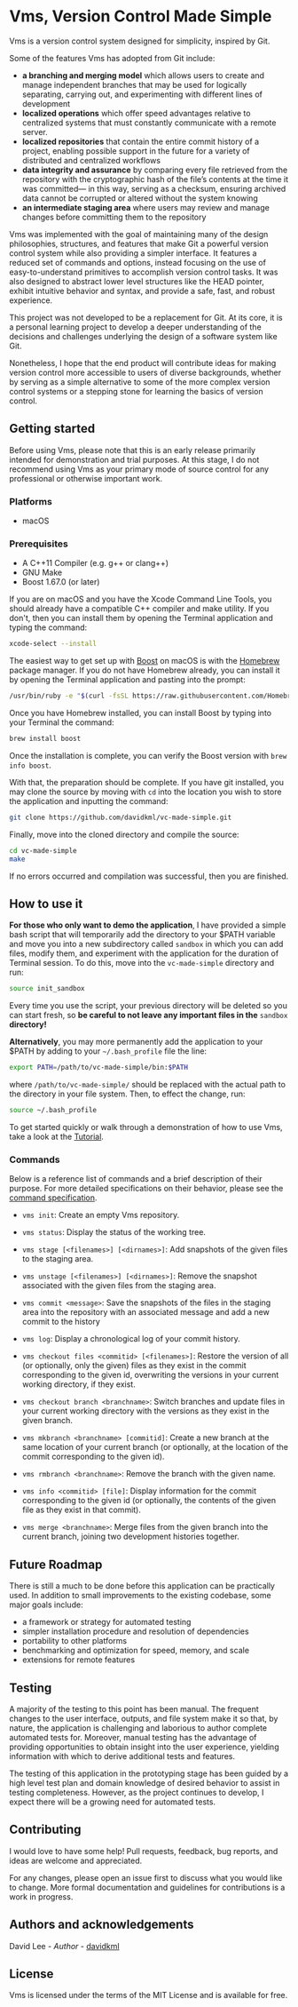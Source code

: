 # Vms, Version Control Made Simple

Vms is a version control system designed for simplicity, inspired by Git.

Some of the features Vms has adopted from Git include:

-   **a branching and merging model** which allows users to create and manage independent branches that may be used for logically separating, carrying out, and experimenting with different lines of development
-   **localized operations** which offer speed advantages relative to centralized systems that must constantly communicate with a remote server.
-   **localized repositories** that contain the entire commit history of a project, enabling possible support in the future for a variety of distributed and centralized workflows
-   **data integrity and assurance** by comparing every file retrieved from the repository with the cryptographic hash of the file’s contents at the time it was committed— in this way, serving as a checksum, ensuring archived data cannot be corrupted or altered without the system knowing
-   **an intermediate staging area** where users may review and manage changes before committing them to the repository

Vms was implemented with the goal of maintaining many of the design philosophies, structures, and features that make Git a powerful version control system while also providing a simpler interface. It features a reduced set of commands and options, instead focusing on the use of easy-to-understand primitives to accomplish version control tasks. It was also designed to abstract lower level structures like the HEAD pointer, exhibit intuitive behavior and syntax, and provide a safe, fast, and robust experience. 

This project was not developed to be a replacement for Git. At its core, it is a personal learning project to develop a deeper understanding of the decisions and challenges underlying the design of a software system like Git.

Nonetheless, I hope that the end product will contribute ideas for making version control more accessible to users of diverse backgrounds, whether by serving as a simple alternative to some of the more complex version control systems or a stepping stone for learning the basics of version control.

## Getting started

Before using Vms, please note that this is an early release primarily intended for demonstration and trial purposes. At this stage, I do not recommend using Vms as your primary mode of source control for any professional or otherwise important work.

### Platforms
- macOS

### Prerequisites

- A C++11 Compiler (e.g. g++ or clang++)
- GNU Make
- Boost 1.67.0 (or later)

If you are on macOS and you have the Xcode Command Line Tools, you should already have a compatible C++ compiler and make utility. If you don't, then you can install them by opening the Terminal application and typing the command:
```bash
xcode-select --install
```

The easiest way to get set up with [Boost](https://www.boost.org) on macOS is with the [Homebrew](https://brew.sh) package manager. If you do not have Homebrew already, you can install it by opening the Terminal application and pasting into the prompt:
```bash
/usr/bin/ruby -e "$(curl -fsSL https://raw.githubusercontent.com/Homebrew/install/master/install)
```

Once you have Homebrew installed, you can install Boost by typing into your Terminal the command:
```bash
brew install boost
```
Once the installation is complete, you can verify the Boost version with `brew info boost`.

With that, the preparation should be complete. If you have git installed, you may clone the source by moving with `cd` into the location you wish to store the application and inputting the command:
```bash
git clone https://github.com/davidkml/vc-made-simple.git
```

Finally, move into the cloned directory and compile the source:
```bash
cd vc-made-simple
make
```
If no errors occurred and compilation was successful, then you are finished.

## How to use it

**For those who only want to demo the application**, I have provided a simple bash script that will temporarily add the directory to your $PATH variable and move you into a new subdirectory called `sandbox` in which you can add files, modify them, and experiment with the application for the duration of Terminal session. To do this, move into the `vc-made-simple` directory and run:
```bash
source init_sandbox
```

Every time you use the script, your previous directory will be deleted so you can start fresh,  so **be careful to not leave any important files in the** `sandbox` **directory!** 

**Alternatively**, you may more permanently add the application to your $PATH by adding to your `~/.bash_profile` file the line:
```bash
export PATH=/path/to/vc-made-simple/bin:$PATH
```
where `/path/to/vc-made-simple/` should be replaced with the actual path to the directory in your file system. Then, to effect the change, run:
```bash
source ~/.bash_profile
```

To get started quickly or walk through a demonstration of how to use Vms, take a look at the [Tutorial](docs/TUTORIAL.md).

### Commands

Below is a reference list of commands and a brief description of their purpose. For more detailed specifications on their behavior, please see the [command specification](docs/COMMANDS.md).

- `vms init`: Create an empty Vms repository.

- `vms status`: Display the status of the working tree.

- `vms stage [<filenames>] [<dirnames>]`: Add snapshots of the given files to the staging area.

- `vms unstage [<filenames>] [<dirnames>]`: Remove the snapshot associated with the given files from the staging area.

- `vms commit <message>`: Save the snapshots of the files in the staging area into the repository with an associated message and add a new commit to the history

- `vms log`:  Display a chronological log of your commit history.

- `vms checkout files <commitid> [<filenames>]`: Restore the version of all (or optionally, only the given) files as they exist in the commit corresponding to the given id, overwriting the versions in your current working directory, if they exist.

- `vms checkout branch <branchname>`: Switch branches and update files in your current working directory with the versions as they exist in the given branch.

- `vms mkbranch <branchname> [commitid]`: Create a new branch at the same location of your current branch (or optionally, at the location of the commit corresponding to the given id).

- `vms rmbranch <branchname>`: Remove the branch with the given name.

- `vms info <commitid> [file]`: Display information for the commit corresponding to the given id (or optionally, the contents of the given file as they exist in that commit).

- `vms merge <branchname>`: Merge files from the given branch into the current branch, joining two development histories together.

## Future Roadmap
There is still a much to be done before this application can be practically used. In addition to small improvements to the existing codebase, some major goals include:
- a framework or strategy for automated testing
- simpler installation procedure and resolution of dependencies
- portability to other platforms
- benchmarking and optimization for speed, memory, and scale
- extensions for remote features

## Testing
A majority of the testing to this point has been manual. The frequent changes to the user interface, outputs, and file system make it so that, by nature, the application is challenging and laborious to author complete automated tests for. Moreover, manual testing has the advantage of providing opportunities to obtain insight into the user experience, yielding information with which to derive additional tests and features. 

The testing of this application in the prototyping stage has been guided by a high level test plan and domain knowledge of desired behavior to assist in testing completeness. However, as the project continues to develop, I expect there will be a growing need for automated tests.

## Contributing
I would love to have some help! Pull requests, feedback, bug reports, and ideas are welcome and appreciated. 

For any changes, please open an issue first to discuss what you would like to change. More formal documentation and guidelines for contributions is a work in progress. 

## Authors and acknowledgements
David Lee - *Author* - [davidkml](https://github.com/davidkml)

## License
Vms is licensed under the terms of the MIT License and is available for free.